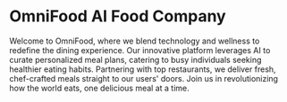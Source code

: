 # OmniFood AI Food Company
 Welcome to OmniFood, where we blend technology and wellness to redefine the dining experience. Our innovative platform leverages AI to curate personalized meal plans, catering to busy individuals seeking healthier eating habits. Partnering with top restaurants, we deliver fresh, chef-crafted meals straight to our users' doors. Join us in revolutionizing how the world eats, one delicious meal at a time.
